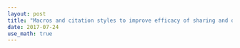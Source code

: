 ```yaml
---
layout: post
title: "Macros and citation styles to improve efficacy of sharing and discussing research articles."
date: 2017-07-24
use_math: true
---
```

